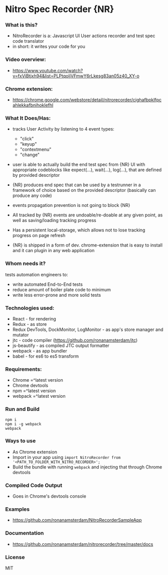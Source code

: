 # Nitro Spec Recorder {NR}

### What is this?
 - NitroRecorder is a: Javascript UI User actions recorder and test spec code translator
 - in short: it writes your code for you

### Video overview:
  - https://www.youtube.com/watch?v=fxViBtjxh94&list=PLPtqoIjVFmwY6rLkesg83an05z40_XY-o

### Chrome extension:
  - https://chrome.google.com/webstore/detail/nitrorecorder/cighafbpklfpcahlekkafbnihoklefhl

### What It Does/Has:

  - tracks User Activity by listening to 4 event types:

      - "click"
      - "keyup"
      - "contextmenu"
      - "change"

  - user is able to actually build the end test spec from {NR} UI with appropriate codeblocks like expect(...), wait(...), log(...), that are defined by provided descriptor

  - {NR} produces end spec that can be used by a testrunner in a framework of choice based on the provided descriptor (basically can produce any code)

  - events propagation prevention is not going to block {NR}

  - All tracked by {NR} events are undoable/re-doable at any given point, as well as saving/loading tracking progress

  - Has a persistent local-storage, which allows not to lose tracking progress on page refresh

  - {NR} is shipped in a form of dev. chrome-extension that is easy to install and it can plugin in any web application


### Whom needs it?
 tests automation engineers to:
  - write automated End-to-End tests
  - reduce amount of boiler plate code to minimum
  - write less error-prone and more solid tests


### Technologies used:

  - React                                   - for rendering
  - Redux                                   - as store
  - Redux DevTools, DockMonitor, LogMonitor - as app's store manager and mutator
  - jtc                                     - code compiler (https://github.com/ronanamsterdam/jtc)
  - js-beautify                             - as compiled JTC output formatter
  - webpack                                 - as app bundler
  - babel                                   - for es6 to es5 transform


### Requirements:

  - Chrome  =^latest version
  - Chrome devtools
  - npm     =^latest version
  - webpack =^latest version


### Run and Build

  ```
  npm i
  npm i -g webpack
  webpack
  ```


### Ways to use

  - As Chrome extension
  - Import in your app using ```import NitroRecorder from '<PATH_TO_FOLDER_WITH_NITRO_RECORDER>';```
  - Build the bundle with running ```webpack``` and injecting that through Chrome devtools


### Compiled Code Output

  - Goes in Chrome's devtools console


### Examples

  - https://github.com/ronanamsterdam/NitroRecorderSampleApp

### Documentation

  - https://github.com/ronanamsterdam/nitrorecorder/tree/master/docs

### License

MIT
